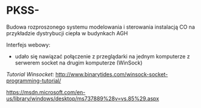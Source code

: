 # PKSS-
Budowa rozproszonego systemu modelowania i sterowania instalacją CO na przykładzie dystrybucji ciepła w budynkach AGH

Interfejs webowy:
- udało się nawiązać połączenie z przeglądarki na jednym komputerze z serwerem socket na drugim komputerze (WinSock)

*Tutorial Winsocket:*
http://www.binarytides.com/winsock-socket-programming-tutorial/

https://msdn.microsoft.com/en-us/library/windows/desktop/ms737889%28v=vs.85%29.aspx



